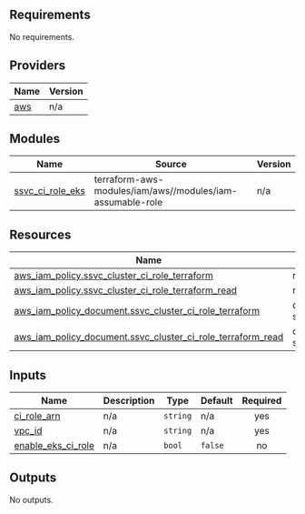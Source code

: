 <!-- BEGIN_TF_DOCS -->
## Requirements

No requirements.

## Providers

| Name | Version |
|------|---------|
| <a name="provider_aws"></a> [aws](#provider\_aws) | n/a |

## Modules

| Name | Source | Version |
|------|--------|---------|
| <a name="module_ssvc_ci_role_eks"></a> [ssvc\_ci\_role\_eks](#module\_ssvc\_ci\_role\_eks) | terraform-aws-modules/iam/aws//modules/iam-assumable-role | n/a |

## Resources

| Name | Type |
|------|------|
| [aws_iam_policy.ssvc_cluster_ci_role_terraform](https://registry.terraform.io/providers/hashicorp/aws/latest/docs/resources/iam_policy) | resource |
| [aws_iam_policy.ssvc_cluster_ci_role_terraform_read](https://registry.terraform.io/providers/hashicorp/aws/latest/docs/resources/iam_policy) | resource |
| [aws_iam_policy_document.ssvc_cluster_ci_role_terraform](https://registry.terraform.io/providers/hashicorp/aws/latest/docs/data-sources/iam_policy_document) | data source |
| [aws_iam_policy_document.ssvc_cluster_ci_role_terraform_read](https://registry.terraform.io/providers/hashicorp/aws/latest/docs/data-sources/iam_policy_document) | data source |

## Inputs

| Name | Description | Type | Default | Required |
|------|-------------|------|---------|:--------:|
| <a name="input_ci_role_arn"></a> [ci\_role\_arn](#input\_ci\_role\_arn) | n/a | `string` | n/a | yes |
| <a name="input_vpc_id"></a> [vpc\_id](#input\_vpc\_id) | n/a | `string` | n/a | yes |
| <a name="input_enable_eks_ci_role"></a> [enable\_eks\_ci\_role](#input\_enable\_eks\_ci\_role) | n/a | `bool` | `false` | no |

## Outputs

No outputs.
<!-- END_TF_DOCS -->